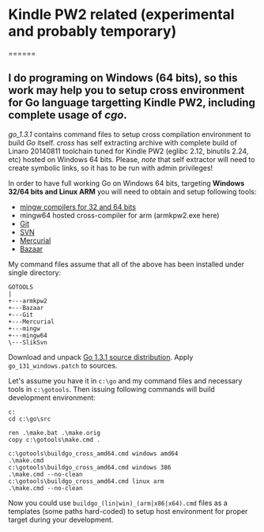 # Kindle PW2 related (experimental and probably temporary)
======

## I do programing on Windows (64 bits), so this work may help you to setup cross environment for Go language **targetting Kindle PW2**, including complete usage of *cgo*.

*go_1.3.1* contains command files to setup cross compilation environment to build *Go* itself. 
*cross* has self extracting archive with complete build of Linaro 20140811 toolchain tuned for Kindle PW2 (eglibc 2.12, binutils 2.24, etc) hosted 
on Windows 64 bits. Please, *note* that self extractor will need to create symbolic links, so it has to be run with admin privileges!

In order to have full working Go on Windows 64 bits, targeting **Windows 32/64 bits and Linux ARM** you will need to obtain and setup following tools:

* [mingw compilers for 32 and 64 bits](http://win-builds.org) 
* mingw64 hosted cross-compiler for arm (armkpw2.exe here)
* [Git](http://msysgit.github.com)
* [SVN](http://www.sliksvn.com)
* [Mercurial](http://mercurial.selenic.com)
* [Bazaar](http://wiki.bazaar.canonical.com/WindowsDownloads)

My command files assume that all of the above has been installed under single directory:
```
GOTOOLS
|
+---armkpw2
+---Bazaar
+---Git
+---Mercurial
+---mingw
+---mingw64
\---SlikSvn
```

Download and unpack [Go 1.3.1 source distribution](https://storage.googleapis.com/golang/go1.3.1.src.tar.gz). 
Apply `go_131_windows.patch` to sources.

Let's assume you have it in `c:\go` and my command files and necessary tools in `c:\gotools`. 
Then issuing following commands will build development environment:

```
c:
cd c:\go\src

ren .\make.bat .\make.orig
copy c:\gotools\make.cmd .

c:\gotools\buildgo_cross_amd64.cmd windows amd64
.\make.cmd
c:\gotools\buildgo_cross_amd64.cmd windows 386
.\make.cmd --no-clean
c:\gotools\buildgo_cross_amd64.cmd linux arm
.\make.cmd --no-clean

```

Now you could use `buildgo_(lin|win)_(arm|x86|x64).cmd` files as a templates (some paths hard-coded) to setup host environment for proper target during 
your development.